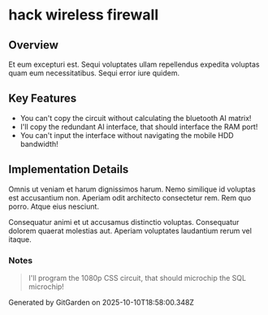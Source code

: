 # hack wireless firewall

## Overview
Et eum excepturi est. Sequi voluptates ullam repellendus expedita voluptas quam eum necessitatibus. Sequi error iure quidem.

## Key Features
- You can't copy the circuit without calculating the bluetooth AI matrix!
- I'll copy the redundant AI interface, that should interface the RAM port!
- You can't input the interface without navigating the mobile HDD bandwidth!

## Implementation Details
Omnis ut veniam et harum dignissimos harum. Nemo similique id voluptas est accusantium non. Aperiam odit architecto consectetur rem. Rem quo porro. Atque eius nesciunt.
 Consequatur animi et ut accusamus distinctio voluptas. Consequatur dolorem quaerat molestias aut. Aperiam voluptates laudantium rerum vel itaque.

### Notes
> I'll program the 1080p CSS circuit, that should microchip the SQL microchip!

Generated by GitGarden on 2025-10-10T18:58:00.348Z